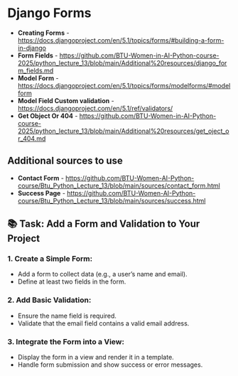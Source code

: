 # Django Forms

- **Creating Forms** - https://docs.djangoproject.com/en/5.1/topics/forms/#building-a-form-in-django
- **Form Fields** - https://github.com/BTU-Women-in-AI-Python-course-2025/python_lecture_13/blob/main/Additional%20resources/django_form_fields.md
- **Model Form** - https://docs.djangoproject.com/en/5.1/topics/forms/modelforms/#modelform
- **Model Field Custom validation** - https://docs.djangoproject.com/en/5.1/ref/validators/
- **Get Object Or 404** - https://github.com/BTU-Women-in-AI-Python-course-2025/python_lecture_13/blob/main/Additional%20resources/get_oject_or_404.md

## Additional sources to use

- **Contact Form** - https://github.com/BTU-Women-AI-Python-course/Btu_Python_Lecture_13/blob/main/sources/contact_form.html
- **Success Page** - https://github.com/BTU-Women-AI-Python-course/Btu_Python_Lecture_13/blob/main/sources/success.html

## 📚 Task: Add a Form and Validation to Your Project

### 1. Create a Simple Form:
- Add a form to collect data (e.g., a user’s name and email).
- Define at least two fields in the form.

### 2. Add Basic Validation:
- Ensure the name field is required.
- Validate that the email field contains a valid email address.

### 3. Integrate the Form into a View:
- Display the form in a view and render it in a template.
- Handle form submission and show success or error messages.
  
